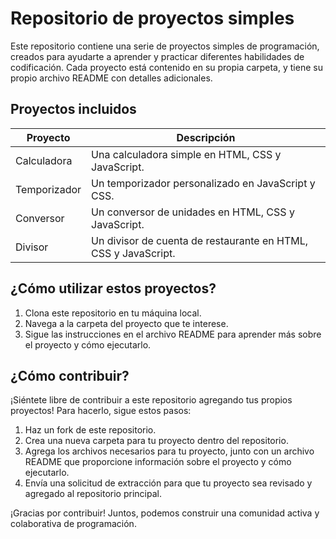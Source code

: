 # Repositorio de proyectos simples

Este repositorio contiene una serie de proyectos simples de programación, creados para ayudarte a aprender y practicar diferentes habilidades de codificación. Cada proyecto está contenido en su propia carpeta, y tiene su propio archivo README con detalles adicionales.

## Proyectos incluidos

| Proyecto | Descripción |
| --- | --- |
| Calculadora | Una calculadora simple en HTML, CSS y JavaScript. |
| Temporizador | Un temporizador personalizado en JavaScript y CSS. |
| Conversor | Un conversor de unidades en HTML, CSS y JavaScript. |
| Divisor | Un divisor de cuenta de restaurante en HTML, CSS y JavaScript. |

## ¿Cómo utilizar estos proyectos?

1. Clona este repositorio en tu máquina local.
2. Navega a la carpeta del proyecto que te interese.
3. Sigue las instrucciones en el archivo README para aprender más sobre el proyecto y cómo ejecutarlo.

## ¿Cómo contribuir?

¡Siéntete libre de contribuir a este repositorio agregando tus propios proyectos! Para hacerlo, sigue estos pasos:

1. Haz un fork de este repositorio.
2. Crea una nueva carpeta para tu proyecto dentro del repositorio.
3. Agrega los archivos necesarios para tu proyecto, junto con un archivo README que proporcione información sobre el proyecto y cómo ejecutarlo.
4. Envía una solicitud de extracción para que tu proyecto sea revisado y agregado al repositorio principal.

¡Gracias por contribuir! Juntos, podemos construir una comunidad activa y colaborativa de programación.
